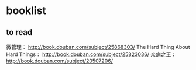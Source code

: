 booklist
========

## to read

微管理： http://book.douban.com/subject/25868303/
The Hard Thing About Hard Things： http://book.douban.com/subject/25823036/
众病之王： http://book.douban.com/subject/20507206/
